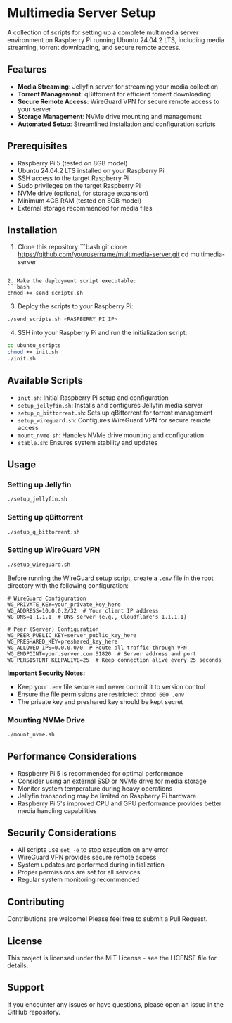 # Multimedia Server Setup

A collection of scripts for setting up a complete multimedia server environment on Raspberry Pi running Ubuntu 24.04.2 LTS, including media streaming, torrent downloading, and secure remote access.

## Features

- **Media Streaming**: Jellyfin server for streaming your media collection
- **Torrent Management**: qBittorrent for efficient torrent downloading
- **Secure Remote Access**: WireGuard VPN for secure remote access to your server
- **Storage Management**: NVMe drive mounting and management
- **Automated Setup**: Streamlined installation and configuration scripts

## Prerequisites

- Raspberry Pi 5 (tested on 8GB model)
- Ubuntu 24.04.2 LTS installed on your Raspberry Pi
- SSH access to the target Raspberry Pi
- Sudo privileges on the target Raspberry Pi
- NVMe drive (optional, for storage expansion)
- Minimum 4GB RAM (tested on 8GB model)
- External storage recommended for media files

## Installation

1. Clone this repository:```bash
git clone https://github.com/yourusername/multimedia-server.git
cd multimedia-server
```

2. Make the deployment script executable:
```bash
chmod +x send_scripts.sh
```

3. Deploy the scripts to your Raspberry Pi:
```bash
./send_scripts.sh <RASPBERRY_PI_IP>
```

4. SSH into your Raspberry Pi and run the initialization script:
```bash
cd ubuntu_scripts
chmod +x init.sh
./init.sh
```

## Available Scripts

- `init.sh`: Initial Raspberry Pi setup and configuration
- `setup_jellyfin.sh`: Installs and configures Jellyfin media server
- `setup_q_bittorrent.sh`: Sets up qBittorrent for torrent management
- `setup_wireguard.sh`: Configures WireGuard VPN for secure remote access
- `mount_nvme.sh`: Handles NVMe drive mounting and configuration
- `stable.sh`: Ensures system stability and updates

## Usage

### Setting up Jellyfin
```bash
./setup_jellyfin.sh
```

### Setting up qBittorrent
```bash
./setup_q_bittorrent.sh
```

### Setting up WireGuard VPN
```bash
./setup_wireguard.sh
```

Before running the WireGuard setup script, create a `.env` file in the root directory with the following configuration:

```env
# WireGuard Configuration
WG_PRIVATE_KEY=your_private_key_here
WG_ADDRESS=10.0.0.2/32  # Your client IP address
WG_DNS=1.1.1.1  # DNS server (e.g., Cloudflare's 1.1.1.1)

# Peer (Server) Configuration
WG_PEER_PUBLIC_KEY=server_public_key_here
WG_PRESHARED_KEY=preshared_key_here
WG_ALLOWED_IPS=0.0.0.0/0  # Route all traffic through VPN
WG_ENDPOINT=your.server.com:51820  # Server address and port
WG_PERSISTENT_KEEPALIVE=25  # Keep connection alive every 25 seconds
```

**Important Security Notes:**
- Keep your `.env` file secure and never commit it to version control
- Ensure the file permissions are restricted: `chmod 600 .env`
- The private key and preshared key should be kept secret

### Mounting NVMe Drive
```bash
./mount_nvme.sh
```

## Performance Considerations

- Raspberry Pi 5 is recommended for optimal performance
- Consider using an external SSD or NVMe drive for media storage
- Monitor system temperature during heavy operations
- Jellyfin transcoding may be limited on Raspberry Pi hardware
- Raspberry Pi 5's improved CPU and GPU performance provides better media handling capabilities

## Security Considerations

- All scripts use `set -e` to stop execution on any error
- WireGuard VPN provides secure remote access
- System updates are performed during initialization
- Proper permissions are set for all services
- Regular system monitoring recommended

## Contributing

Contributions are welcome! Please feel free to submit a Pull Request.

## License

This project is licensed under the MIT License - see the LICENSE file for details.

## Support

If you encounter any issues or have questions, please open an issue in the GitHub repository. 

